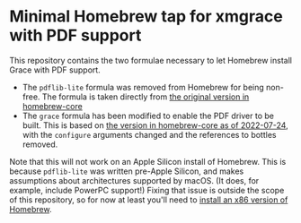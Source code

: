 # Minimal Homebrew tap for xmgrace with PDF support

This repository contains the two formulae necessary to let Homebrew install Grace with PDF support.

* The `pdflib-lite` formula was removed from Homebrew for being non-free. The formula is taken directly from [the original version in homebrew-core](https://github.com/fanninpm/homebrew-core/blob/d73f8d6456a5235e8e6198981bbfc22ad341fec2/Formula/pdflib-lite.rb)
* The `grace` formula has been modified to enable the PDF driver to be built. This is based on [the version in homebrew-core as of 2022-07-24](https://github.com/fanninpm/homebrew-core/blob/3758e3fba3b1efb5e61a86ddbfa259a1ef337c94/Formula/grace.rb), with the `configure` arguments changed and the references to bottles removed.

Note that this will not work on an Apple Silicon install of Homebrew. This is because `pdflib-lite` was written pre-Apple Silicon, and makes 
assumptions about architectures supported by macOS. (It does, for example, include PowerPC support!) Fixing that issue is outside the scope 
of this repository, so for now at least you'll need to [install an x86 version of Homebrew](https://medium.com/mkdir-awesome/how-to-install-x86-64-homebrew-packages-on-apple-m1-macbook-54ba295230f).
